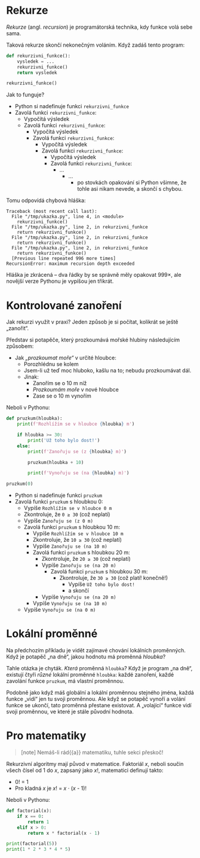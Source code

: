 # Rekurze

*Rekurze* (angl. *recursion*) je programátorská technika,
kdy funkce volá sebe sama.

Taková rekurze skončí nekonečným voláním.
Když zadáš tento program:

```python
def rekurzivni_funkce():
    vysledek = ...
    rekurzivni_funkce()
    return vysledek

rekurzivni_funkce()
```

Jak to funguje?

* Python si nadefinuje funkci `rekurzivni_funkce`
* Zavolá funkci `rekurzivni_funkce`:
  * Vypočítá výsledek
  * Zavolá funkci `rekurzivni_funkce`:
    * Vypočítá výsledek
    * Zavolá funkci `rekurzivni_funkce`:
      * Vypočítá výsledek
      * Zavolá funkci `rekurzivni_funkce`:
        * Vypočítá výsledek
        * Zavolá funkci `rekurzivni_funkce`:
          * ...
            * ...
               * po stovkách opakování si Python všimne, že tohle asi
                 nikam nevede, a skončí s chybou.

Tomu odpovídá chybová hláška:

```
Traceback (most recent call last):
  File "/tmp/ukazka.py", line 4, in <module>
    rekurzivni_funkce()
  File "/tmp/ukazka.py", line 2, in rekurzivni_funkce
    return rekurzivni_funkce()
  File "/tmp/ukazka.py", line 2, in rekurzivni_funkce
    return rekurzivni_funkce()
  File "/tmp/ukazka.py", line 2, in rekurzivni_funkce
    return rekurzivni_funkce()
  [Previous line repeated 996 more times]
RecursionError: maximum recursion depth exceeded
```

Hláška je zkrácená – dva řádky by se správně měly opakovat 999×, ale novější
verze Pythonu je vypíšou jen třikrát.


# Kontrolované zanoření

Jak rekurzi využít v praxi?
Jeden způsob je si počítat, kolikrát se ještě „zanořit“.

Představ si potapěče, který prozkoumává mořské hlubiny následujícím způsobem:

* Jak *„prozkoumat moře“* v určité hloubce:
  * Porozhlédnu se kolem
  * Jsem-li už teď moc hluboko, kašlu na to; nebudu prozkoumávat dál.
  * Jinak:
    * Zanořím se o 10 m níž
    * *Prozkoumám moře* v nové hloubce
    * Zase se o 10 m vynořím

Neboli v Pythonu:

```python
def pruzkum(hloubka):
    print(f'Rozhlížím se v hloubce {hloubka} m')

    if hloubka >= 30:
        print('Už toho bylo dost!')
    else:
        print(f'Zanořuju se (z {hloubka} m)')

        pruzkum(hloubka + 10)

        print(f'Vynořuju se (na {hloubka} m)')

pruzkum(0)
```

* Python si nadefinuje funkci `pruzkum`
* Zavolá funkci `pruzkum` s hloubkou 0:
  * Vypíše `Rozhlížím se v hloubce 0 m`
  * Zkontroluje, že `0 ≥ 30` (což neplatí)
  * Vypíše `Zanořuju se (z 0 m)`
  * Zavolá funkci `pruzkum` s hloubkou 10 m:
    * Vypíše `Rozhlížím se v hloubce 10 m`
    * Zkontroluje, že `10 ≥ 30` (což neplatí)
    * Vypíše `Zanořuju se (na 10 m)`
    * Zavolá funkci `pruzkum` s hloubkou 20 m:
      * Zkontroluje, že `20 ≥ 30` (což neplatí)
      * Vypíše `Zanořuju se (na 20 m)`
        * Zavolá funkci `pruzkum` s hloubkou 30 m:
          * Zkontroluje, že `30 ≥ 30` (což platí! konečně!)
            * Vypíše `Už toho bylo dost!`
            * a skončí
      * Vypíše `Vynořuju se (na 20 m)`
    * Vypíše `Vynořuju se (na 10 m)`
  * Vypíše `Vynořuju se (na 0 m)`


# Lokální proměnné

Na předchozím příkladu je vidět zajímavé chování lokálních proměnných.
Když je potapěč „na dně“, jakou hodnotu má proměnná *hloubka*?

Tahle otázka je chyták. *Která* proměnná `hloubka`?
Když je program „na dně“, existují čtyři *různé* lokální proměnné `hloubka`:
každé zanoření, každé zavolání funkce `pruzkum`, má vlastní proměnnou.

Podobně jako když máš globální a lokální proměnnou stejného jména,
každá funkce „vidí“ jen tu svoji proměnnou.
Ale když se potapěč vynoří a volání funkce se ukončí, tato proměnná
přestane existovat.
A „volající“ funkce vidí svoji proměnnou, ve které je stále původní hodnota.


# Pro matematiky

> [note]
> Nemáš-li rád{{a}} matematiku, tuhle sekci přeskoč!

Rekurzivní algoritmy mají původ v matematice. Faktoriál <var>x</var>, neboli
součin všech  čísel od 1 do <var>x</var>, zapsaný jako <var>x</var>!,
matematici definují takto:

* 0! = 1
* Pro kladná <var>x</var> je <var>x</var>! = <var>x</var> · (<var>x</var> - 1)!

Neboli v Pythonu:

```python
def factorial(x):
    if x == 0:
        return 1
    elif x > 0:
        return x * factorial(x - 1)

print(factorial(5))
print(1 * 2 * 3 * 4 * 5)
```
